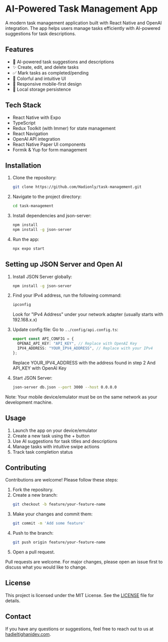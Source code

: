 # AI-Powered Task Management App

A modern task management application built with React Native and OpenAI integration. The app helps users manage tasks efficiently with AI-powered suggestions for task descriptions.

## Features

- 🤖 AI-powered task suggestions and descriptions
- ✨ Create, edit, and delete tasks
- ✅ Mark tasks as completed/pending
- 🎨 Colorful and intuitive UI
- 📱 Responsive mobile-first design
- 💾 Local storage persistence

## Tech Stack

- React Native with Expo
- TypeScript
- Redux Toolkit (with Immer) for state management
- React Navigation
- OpenAI API integration
- React Native Paper UI components
- Formik & Yup for form management

## Installation

1. Clone the repository:
   ```sh
   git clone https://github.com/Hadionly/task-management.git
   ```
2. Navigate to the project directory:
   ```sh
   cd task-management
   ```
3. Install dependencies and json-server:
   ```sh
   npm install
   npm install -g json-server
   ```
4. Run the app:
   ```sh
   npx expo start
   ```

## Setting up JSON Server and Open AI

1. Install JSON Server globally:

   ```sh
   npm install -g json-server
   ```

2. Find your IPv4 address, run the following command:

   ```sh
   ipconfig
   ```

   Look for "IPv4 Address" under your network adapter (usually starts with 192.168.x.x)

3. Update config file:
   Go to `../config/api.config.ts`:

   ```typescript
   export const API_CONFIG = {
     OPENAI_API_KEY: "API_KEY", // Replace with OpenAI Key
     IPV4_ADDRESS: "YOUR_IPV4_ADDRESS", // Replace with your IPv4
   };
   ```

   Replace YOUR_IPV4_ADDRESS with the address found in step 2
   And API_KEY with OpenAI Key

4. Start JSON Server:
   ```sh
   json-server db.json --port 3000 --host 0.0.0.0
   ```

Note: Your mobile device/emulator must be on the same network as your development machine.

## Usage

1. Launch the app on your device/emulator
2. Create a new task using the + button
3. Use AI suggestions for task titles and descriptions
4. Manage tasks with intuitive swipe actions
5. Track task completion status

## Contributing

Contributions are welcome! Please follow these steps:

1. Fork the repository.
2. Create a new branch:
   ```sh
   git checkout -b feature/your-feature-name
   ```
3. Make your changes and commit them:
   ```sh
   git commit -m 'Add some feature'
   ```
4. Push to the branch:
   ```sh
   git push origin feature/your-feature-name
   ```
5. Open a pull request.

Pull requests are welcome. For major changes, please open an issue first to discuss what you would like to change.

## License

This project is licensed under the MIT License. See the [LICENSE](LICENSE) file for details.

## Contact

If you have any questions or suggestions, feel free to reach out to us at [hadieltighanidev.com](mailto:hadieltighanidev.com).
